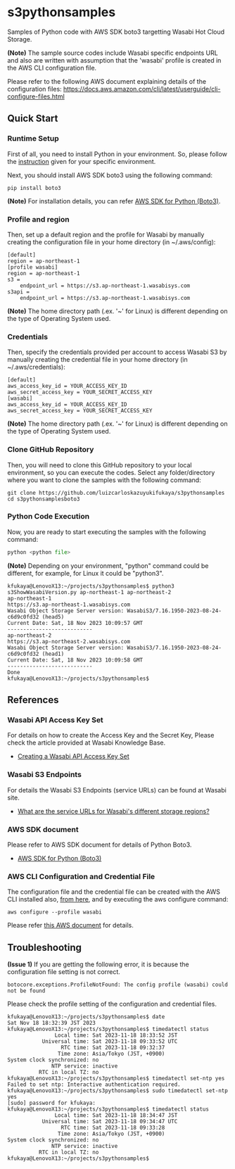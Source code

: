 # s3pythonsamples
Samples of Python code with AWS SDK boto3 targetting Wasabi Hot Cloud Storage.

**(Note)** The sample source codes include Wasabi specific endpoints URL and also are written with assumption that the 'wasabi' profile is created in the AWS CLI configuration file.

Please refer to the following AWS document explaining details of the configuration files:
https://docs.aws.amazon.com/cli/latest/userguide/cli-configure-files.html

## Quick Start
### Runtime Setup
First of all, you need to install Python in your environment. So, please follow the [instruction](https://www.python.org/downloads/) given for your specific environment.

Next, you should install AWS SDK boto3 using the following command:
```
pip install boto3
```
**(Note)** For installation details, you can refer [AWS SDK for Python (Boto3)](https://aws.amazon.com/sdk-for-python/).

### Profile and region
Then, set up a default region and the profile for Wasabi by manually creating the configuration file in your home directory (in ~/.aws/config):
```~/.aws/config
[default]
region = ap-northeast-1
[profile wasabi]
region = ap-northeast-1
s3 =
    endpoint_url = https://s3.ap-northeast-1.wasabisys.com
s3api =
    endpoint_url = https://s3.ap-northeast-1.wasabisys.com
```
**(Note)** The home directory path (.ex. '~' for Linux) is different depending on the type of Operating System used.

### Credentials
Then, specify the credentials provided per account to access Wasabi S3 by manually creating the credential file in your home directory (in ~/.aws/credentials):
```~/.aws/credentials
[default]
aws_access_key_id = YOUR_ACCESS_KEY_ID
aws_secret_access_key = YOUR_SECRET_ACCESS_KEY
[wasabi]
aws_access_key_id = YOUR_ACCESS_KEY_ID
aws_secret_access_key = YOUR_SECRET_ACCESS_KEY
```
**(Note)** The home directory path (.ex. '~' for Linux) is different depending on the type of Operating System used.

### Clone GitHub Repository
Then, you will need to clone this GitHub repository to your local environment, so you can execute the codes.
 Select any folder/directory where you want to clone the samples with the following command:
 
```
git clone https://github.com/luizcarloskazuyukifukaya/s3pythonsamples
cd s3pythonsamplesboto3
```
### Python Code Execution
Now, you are ready to start executing the samples with the following command:
```Python
python <python file>
```
**(Note)** Depending on your environment, "python" command could be different, for example, for Linux it could be "python3".
```example
kfukaya@LenovoX13:~/projects/s3pythonsamples$ python3 s3ShowWasabiVersion.py ap-northeast-1 ap-northeast-2
ap-northeast-1
https://s3.ap-northeast-1.wasabisys.com
Wasabi Object Storage Server version: WasabiS3/7.16.1950-2023-08-24-c6d9c0fd32 (head5)
Current Date: Sat, 18 Nov 2023 10:09:57 GMT
---------------------------
ap-northeast-2
https://s3.ap-northeast-2.wasabisys.com
Wasabi Object Storage Server version: WasabiS3/7.16.1950-2023-08-24-c6d9c0fd32 (head1)
Current Date: Sat, 18 Nov 2023 10:09:58 GMT
---------------------------
Done
kfukaya@LenovoX13:~/projects/s3pythonsamples$
```

## References
### Wasabi API Access Key Set
For details on how to create the Access Key and the Secret Key, Please check the article provided at Wasabi Knowledge Base.
- [Creating a Wasabi API Access Key Set](https://knowledgebase.wasabi.com/hc/en-us/articles/360019677192-Creating-a-Wasabi-API-Access-Key-Set)

### Wasabi S3 Endpoints
For details the Wasabi S3 Endpoints (service URLs) can be found at Wasabi site.
- [What are the service URLs for Wasabi's different storage regions?](https://docs.wasabi.com/docs/what-are-the-service-urls-for-wasabis-different-storage-regions)

### AWS SDK document
Please refer to AWS SDK document for details of Python Boto3.
- [AWS SDK for Python (Boto3)](https://aws.amazon.com/sdk-for-python/ "AWS SDK")

### AWS CLI Configuration and Credential File  
The configuration file and the credential file can be created with the AWS CLI installed also, [from here](https://docs.aws.amazon.com/en_us/cli/latest/userguide/getting-started-install.html#getting-started-install-instructions), and by executing the aws configure command:
```aws configuration
aws configure --profile wasabi
```
Please refer [this AWS document](https://docs.aws.amazon.com/en_us/cli/latest/userguide/cli-configure-files.html) for details.

## Troubleshooting
**(Issue 1)** If you are getting the following error, it is because the configuration file setting is not correct.
```
botocore.exceptions.ProfileNotFound: The config profile (wasabi) could not be found
```
Please check the profile setting of the configuration and credential files.

```
kfukaya@LenovoX13:~/projects/s3pythonsamples$ date
Sat Nov 18 18:32:39 JST 2023
kfukaya@LenovoX13:~/projects/s3pythonsamples$ timedatectl status
               Local time: Sat 2023-11-18 18:33:52 JST
           Universal time: Sat 2023-11-18 09:33:52 UTC
                 RTC time: Sat 2023-11-18 09:32:37
                Time zone: Asia/Tokyo (JST, +0900)
System clock synchronized: no
              NTP service: inactive
          RTC in local TZ: no
kfukaya@LenovoX13:~/projects/s3pythonsamples$ timedatectl set-ntp yes
Failed to set ntp: Interactive authentication required.
kfukaya@LenovoX13:~/projects/s3pythonsamples$ sudo timedatectl set-ntp yes
[sudo] password for kfukaya:
kfukaya@LenovoX13:~/projects/s3pythonsamples$ timedatectl status
               Local time: Sat 2023-11-18 18:34:47 JST
           Universal time: Sat 2023-11-18 09:34:47 UTC
                 RTC time: Sat 2023-11-18 09:33:28
                Time zone: Asia/Tokyo (JST, +0900)
System clock synchronized: no
              NTP service: inactive
          RTC in local TZ: no
kfukaya@LenovoX13:~/projects/s3pythonsamples$
```